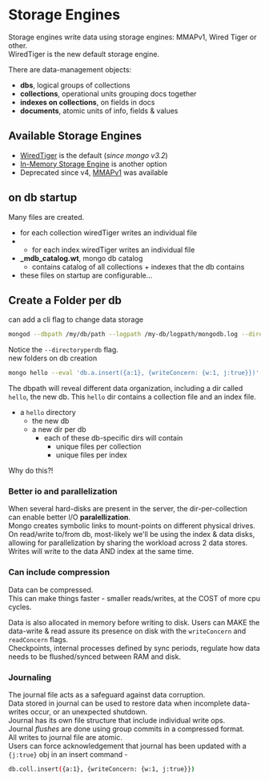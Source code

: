 # Storage Engines

Storage engines write data using storage engines: MMAPv1, Wired Tiger or other.  
WiredTiger is the new default storage engine.

There are data-management objects:

- **dbs**, logical groups of collections
- **collections**, operational units grouping docs together
- **indexes on collections**, on fields in docs
- **documents**, atomic units of info, fields & values

## Available Storage Engines

- [WiredTiger](https://docs.mongodb.com/manual/core/wiredtiger/) is the default (_since mongo v3.2_)
- [In-Memory Storage Engine](https://docs.mongodb.com/manual/core/inmemory/) is another option
- Deprecated since v4, [MMAPv1](https://docs.mongodb.com/v4.0/core/mmapv1/) was available

## on db startup

Many files are created.

- for each collection wiredTiger writes an individual file
- - for each index wiredTiger writes an individual file
- **\_mdb_catalog.wt**, mongo db catalog
  - contains catalog of all collections + indexes that the db contains
- these files on startup are configurable...

## Create a Folder per db

can add a cli flag to change data storage

```bash
mongod --dbpath /my/db/path --logpath /my-db/logpath/mongodb.log --directoryperdb
```

Notice the `--directoryperdb` flag.  
new folders on db creation

```bash
mongo hello --eval 'db.a.insert({a:1}, {writeConcern: {w:1, j:true}})'
```

The dbpath will reveal different data organization, including a dir called `hello`, the new db. This `hello` dir contains a collection file and an index file.

- a `hello` directory
  - the new db
  - a new dir per db
    - each of these db-specific dirs will contain
      - unique files per collection
      - unique files per index

Why do this?!

### Better io and parallelization

When several hard-disks are present in the server, the dir-per-collection can enable better I/O **paralellization**.  
Mongo creates symbolic links to mount-points on different physical drives.  
On read/write to/from db, most-likely we'll be using the index & data disks, allowing for parallelization by sharing the workload across 2 data stores.
Writes will write to the data AND index at the same time.

### Can include compression

Data can be compressed.  
This can make things faster - smaller reads/writes, at the COST of more cpu cycles.

Data is also allocated in memory before writing to disk. Users can MAKE the data-write & read assure its presence on disk with the `writeConcern` and `readConcern` flags.  
Checkpoints, internal processes defined by sync periods, regulate how data needs to be flushed/synced between RAM and disk.

### Journaling

The journal file acts as a safeguard against data corruption.  
Data stored in journal can be used to restore data when incomplete data-writes occur, or an unexpected shutdown.  
Journal has its own file structure that include individual write ops.  
Journal _flushes_ are done using group commits in a compressed format.  
All writes to journal file are atomic.  
Users can force acknowledgement that journal has been updated with a `{j:true}` obj in an insert command -

```bash
db.coll.insert({a:1}, {writeConcern: {w:1, j:true}})
```
